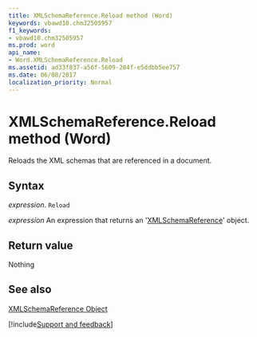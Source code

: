 ```yaml
---
title: XMLSchemaReference.Reload method (Word)
keywords: vbawd10.chm32505957
f1_keywords:
- vbawd10.chm32505957
ms.prod: word
api_name:
- Word.XMLSchemaReference.Reload
ms.assetid: ad33f837-a56f-5609-284f-e5ddbb5ee757
ms.date: 06/08/2017
localization_priority: Normal
---
```



# XMLSchemaReference.Reload method (Word)

Reloads the XML schemas that are referenced in a document.


## Syntax

_expression_. `Reload`

 _expression_ An expression that returns an '[XMLSchemaReference](Word.XMLSchemaReference.md)' object.


## Return value

Nothing


## See also


[XMLSchemaReference Object](Word.XMLSchemaReference.md)

[!include[Support and feedback](~/includes/feedback-boilerplate.md)]